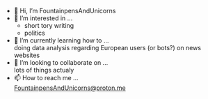 - 👋 Hi, I’m FountainpensAndUnicorns
- 👀 I’m interested in ...  
  - short tory writing
  - politics
- 🌱 I’m currently learning how to ...  
  doing data analysis regarding European users (or bots?) on news websites
- 💞️ I’m looking to collaborate on ...  
  lots of things actualy
- 📫 How to reach me ...  
  FountainpensAndUnicorns@proton.me
<!---
FountainpensAndUnicorns/FountainpensAndUnicorns is a ✨ special ✨ repository because its `README.md` (this file) appears on your GitHub profile.
You can click the Preview link to take a look at your changes.
--->
